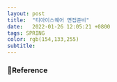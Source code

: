 ```yaml
---
layout: post
title:  "티아이스퀘어 면접준비"
date:   2022-01-26 12:05:21 +0800
tags: SPRING
color: rgb(154,133,255)
subtitle:
--- 
```





### 🧾Reference
